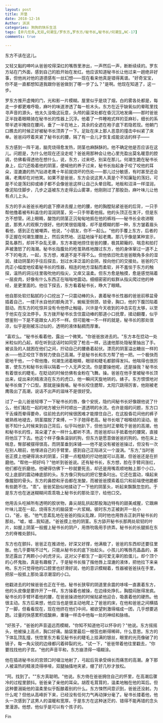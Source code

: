 ```yaml
---
layout: post
title: 开垦
date: 2018-12-16
Author: 派派
categories: 狗狗的快乐生活
tags: [非凡任务,无双,何潮生/罗东方,罗东方/秘书长,秘书长/何潮生,NC-17]
comments: true

---
```


东方不该在这儿。

 

又轻又黏的呻吟从爸爸咬得深红的嘴唇里渗出，一声然后一声，断断续续的。罗东方站在门外面，感到自己的脸开始在发红。他应该知道秘书长让他过来一趟绝非好事，但他尚对他的道德感有一丝幻想——现在看来他真是错得离谱。"好奇宝宝，你不是一直都想知道我跟你爸爸做到了哪一步了么？"是啊。他现在知道了，这一步。

 

罗东方推开虚掩的门，光和影一片模糊。屋里似乎是烧了烟，白的雾各处都是，每走一步都更难呼吸，麻叶的味道渗透了每一桩木头。东方在近乎缺氧似的晕眩里找寻声音的源头，他太久没吸这玩意，头颅的最深处都在昏沉沉地发痛——那时爸爸正半拢着眼睛骑在秘书长的性器上沉浮。他着了一件睡袍式样的亚麻衫，细长的系带半遮半掩绕在腰间，垂了一半在地上，其余的全遮在袍子底下若隐若现。他朝门口瞧去的时候正好被秘书长顶弄了一下。足趾在床上那人恶意的撞击中纠紧了床单。爸爸闷哼着夹紧了秘书长的腰，隔了有一会儿才恢复成能说话的样子——

 

东方感到一阵干渴，脑壳烧得愈发热，阴茎也麻酥酥的。他不确定他是否应该在这儿。问题是，为什么他现在还没走呢？爸爸用那种会让他心里充盈出莫名暖意的腔调，仿佛看得透他在想什么，说，东方，过来吧，别呆在那儿。何潮生跪在秘书长身上，后穴还吸着他的阴茎，便喊他的养子过来，秘书长抬起身子咬了咬他的耳朵，湿漉漉的热汽钻进老鹰十年前就烧坏的伤处——那儿过分敏感，有时甚至还会痛，老鹰却在对他笑。如果不是爸爸，东方会说这男人真是个不知廉耻的荡妇，可是不论是荡妇抑或婊子都不会像爸爸这样让自己头晕目眩。地板和沼泽一样湿润，像泥陷住脚步，几步之遥被东方走得云山雾罩，他刚刚过了那股劲，麻叶味儿让他有点儿上头。

 

东方的手从爸爸长袍的底下撩进去握上他的腰，他的胸膛贴紧爸爸的后背，一只手帮他撸着被布料盖住的湿润阴茎，另一只手带着他摇。他的头顶正在发汗，但是东方不想管。闭上眼睛，酸饱的阴茎正沉甸甸地抵在他的裤裆——秘书长全收进眼底，那男人的观察力很好。他的笑很低隆隆，却不是模糊的那一种，东方皱着眉头看他，感到正在被嘲弄。他说，"小朋友，你不一起么。"他的手覆上东方，后者的手正握在何潮生腰肢上，然后突然地、迅猛地操干起老鹰。那几乎像是某种宣示，莫名暴烈，却并不杂乱无章，东方本能地捞住爸爸的腰，极其颠簸的、喘息和拍打声被激怒了的海潮。秘书长指腹处的枪茧熟练地蹭过东方，他的身体窜过一道不上不下的电流，一起，东方想，难道不是不得不么。但他依旧吮去爸爸眼角多余的湿润，揉动阴茎的手往后探去，划过水泽泛滥的会阴，按向他们的交接处。爸爸的穴肉正小幅度地绞着秘书长的性器，相连的地方湿黏而柔软，并不羞怯于东方的触探，温热的洞沿往里吸吮他的指尖，又痒又温柔。但东方愈是触摸，愈是感觉隔着一层皮肉，好像有什么东西正在嗡嗡地震动。细细密密的蚁群从指尖爬过他的神经，是更里面的。他往下探去，东方看着秘书长，睁大了眼睛。

 

他自那处软烂黏腻的小口挖出了一只震动棒的头，裹着秘书长性器的爸爸前移盆骨插着自己，一缕汗水自他的额角流下，蜿蜒至侧颈，锁骨，胸口，他的下腹凹陷着鼓动。而东方的吃惊并没有令他停止触碰，兴许是今天收到的冲击实在太够，以至于他实在没法停手。东方拨开秘书长含住震动棒的那道小口抚摩，揉动翻覆，似乎想鉴别一下是不是跟女人的不一样。但可能唯一不一样的就是，秘书长的那处很凉，似乎是刚被冻过似的，透明的液体黏稠而厚重。

 

"喜欢么。"秘书长看着他，露出一个微笑。"你爸爸放进去的。"东方本在捻动一处米粒似的凸起，却在听到这话时如同受了枪击一样，迅速他那处隐秘里抽出了手。被谈及的人就困在他们之间，拧动自己的腰悬着起伏。漂亮的阴茎溢出糖丝一样的水——他正咬住下唇努力使自己高潮。于是秘书长和东方帮了他一把。一个极快而密地干他，一个帮他撸，何潮生闭着眼睛，眼球和睫毛都颤得发抖。他喘得也很厉害，使东方和秘书长得以隔着一个人无声交流。你是要操他呢，还是操我？秘书长有着很长的睫毛，在眨动的时候仿佛有金粉在飞舞。操。爸爸在他手里被秘书长顶出来，绽出来的精液浇在东方的虎口，他一瞬间天旋地转的。婊子。东方恨恨地对秘书长做了个口型。那就是操我咯。秘书长咬住腮帮，太阳穴跳得厉害，他刚被老鹰吸出了高潮，说话不出声的滋味不是很好受。

 

过了一会儿爸爸轻啄了一下秘书长的唇，像个安抚，隐约间秘书长好像跟他说了什么，他们黏在一起的地方被分开时顺出一道透明的水流。也许是烟的问题，东方口干舌燥而晕得要命，往前抢去的时候很困难才能撑住自己，在这股昏花间他的裤子被熟练地褪去，阴茎摆脱了束缚，一下子翘得老高。秘书长咽了咽喉结的滚动。爸爸不知什么时候来到自己背后，似乎叫他趴下，但他当时正晕眩于爸爸的高潮，他和秘书长的性，耳朵灌了水一样什么都听不清，而爸爸却以手抵着他的腰窝，直接将他压了下去。他这个样子像条温驯的狗，但东方是愿意做爸爸的狗的。他在床上喘息，臀部被摆得很高，而阴茎垂到床铺——他不是没有被爸爸操过，但没有一次在别人眼前，他埋进自己的手臂里，感到自己正陷进又一个漩涡。"东方,"当时爸爸正摸上他硬得淌水的阴茎，只要一点粗糙的拧动他就可以高潮，但爸爸还是在折磨他。"帮他一把好吗？"他听到爸爸说。还有秘书长，东方想，脸在手臂间涨红，他们都在折磨他。他硬得仿佛下一秒就要死去，却还是用嘴乖顺地触上那个小口，咬上底部的震动棒底部的头。东方像只狗似的把它整条叼出。它还在震动，嗅起来像腥甜的骨头。东方的鼻腔和牙齿都在发酸，而被爸爸摸索着后穴和前端使他跪都有些跪不住。"乖"。爸爸奖励似地揉动了一下他的阴茎头，听起来飘飘忽忽的。于是东方也在迷迷糊糊间乖乖吸上秘书长的那处湿泞，给他口交。

 

他用舌头吃掉所有透明的胶状物，鼻尖胡乱拱起那股海边特有的甜美咸腥，它跟麻叶味儿混在一起，烧得东方的脑袋里一片浆糊。彼时东方正被剥开一处小口，"爸，爸。"他气息紊乱地在爸爸的指尖乱蹭，同时他也用唇舌正剥开秘书长的那处。"嘘，嘘…我知道。"爸爸摸上他的阴茎。东方舔开秘书长那两处软韧的叶片，如握上阴茎一般握上秘书长的阴户，用唇吮吸用手挤弄。秘书长的长腿抵在东方的脊椎处颤抖。

 

东方也在颤抖，爸爸正在推进他，好深又好撑，他满极了，爸爸的东西却还要往里胀。他几乎要喘不过气，只能从秘书长的底下抬起头。小孩儿的嘴唇亮晶晶的，甚至还露出了两颗小小的虎牙尖。这对父子都生了一副可爱无辜的脸蛋儿，却个顶个的心怀鬼胎，真是有趣极了。于是秘书长揩了揩他唇上湿漉的液体，把他拉下来亲吻。东方只觉得他的口腔里也好滑好润，他的意识模糊着，性器被爸爸扶在手里，把尿一般抵上那处温凉潮湿的小口。

 

他戳进去的时候爸爸也正在干他。秘书长狭窄的阴道里余震的哆嗦一直裹着东方，他的头皮像是要炸开了一样。东方操着也被操，在边缘处挣扎，胸膛闷胀得发疯。秘书长的手臂环着他的腰，在爸爸操进他的时候贴紧他迎合，吸裹着他的硬热。他很主动。东方后来想，他应当也是很主动地爬上了爸爸的床，在他和爸爸之间横插了一脚，但看看现在，现在他挤在他们中间，被欲望刺激得缩成一团，几乎想要逃跑。过量的快感累积成酸麻，重锤一样击中他每一处的神经和脉络。

 

"好孩子，"爸爸的声音遥远而模糊，"你知不知道他可以怀孕的？"他说。东方摇摇头，他被操上高点，胸口好痛。脑袋里最后一根弦也断得稀碎。什么意思。东方的下体乱顶乱撞，恍惚里东方看见秘书长的睫毛上挂满的银丝，眼里的光亮像破了的镜子，每一角尖锐的边缘都闪着碎裂的光。"试一下，"爸爸带着他往里戳去，"你要找找他的子宫。"他的声音平和，东方崩溃得一塌糊涂。

 

他在插进秘书长的宫颈口时啜泣地射了，弓起后背承受绵长而痛苦的高潮。身下那人被温热的精液烫得哆嗦，双腿抽搐地夹紧，绷了好几秒才放松。

 

 "阿。找到了。""东方真聪明。"他说。东方倚在爸爸拥住自己的怀里，在高潮后骤冷的过程里颤抖。爸爸亲了亲他的耳朵。胡茬毛茸茸的，温柔地触在他的耳后。但这种要溺毙他的温柔里似乎酝酿着别的什么。东方悚然间意识到，爸爸还没射。为什么呢？但他从高峰折下来，已经没有任何力气再动弹分毫了。秘书长搂着他，他头一次感到了这男人的温暖和宽厚。于是东方在这种迷茫的、错得不能再错的念头里漫游。他想，他似乎是可以有个孩子的。

 

 

 

Fin